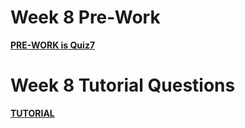 Week 8 Pre-Work
=========================

**[PRE-WORK is Quiz7](../../quizzes/quiz7/README.md)**

Week 8 Tutorial Questions
=========================

**[TUTORIAL](./TUTORIAL.md)**



